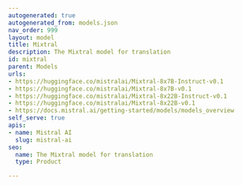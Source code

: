 ```yaml
---
autogenerated: true
autogenerated_from: models.json
nav_order: 999
layout: model
title: Mixtral
description: The Mixtral model for translation
id: mixtral
parent: Models
urls:
- https://huggingface.co/mistralai/Mixtral-8x7B-Instruct-v0.1
- https://huggingface.co/mistralai/Mixtral-8x7B-v0.1
- https://huggingface.co/mistralai/Mixtral-8x22B-Instruct-v0.1
- https://huggingface.co/mistralai/Mixtral-8x22B-v0.1
- https://docs.mistral.ai/getting-started/models/models_overview
self_serve: true
apis:
- name: Mistral AI
  slug: mistral-ai
seo:
  name: The Mixtral model for translation
  type: Product

---
```


